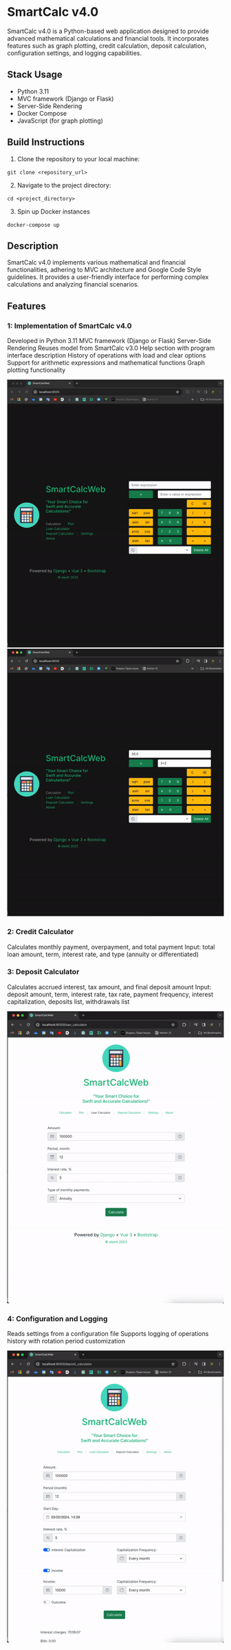 # SmartCalc v4.0

SmartCalc v4.0 is a Python-based web application designed to provide advanced mathematical calculations and financial tools. It incorporates features such as graph plotting, credit calculation, deposit calculation, configuration settings, and logging capabilities.

## Stack Usage

- Python 3.11
- MVC framework (Django or Flask)
- Server-Side Rendering
- Docker Compose
- JavaScript (for graph plotting)

## Build Instructions

1. Clone the repository to your local machine:

```
git clone <repository_url>
```

2. Navigate to the project directory:

```
cd <project_directory>
```

3. Spin up Docker instances
```
docker-compose up
```

## Description
SmartCalc v4.0 implements various mathematical and financial functionalities, adhering to MVC architecture and Google Code Style guidelines. It provides a user-friendly interface for performing complex calculations and analyzing financial scenarios.

## Features
### 1: Implementation of SmartCalc v4.0
Developed in Python 3.11
MVC framework (Django or Flask)
Server-Side Rendering
Reuses model from SmartCalc v3.0
Help section with program interface description
History of operations with load and clear options
Support for arithmetic expressions and mathematical functions
Graph plotting functionality

![Calc](misc/images/calc.gif)
![Plot](misc/images/plot.gif)

### 2: Credit Calculator
Calculates monthly payment, overpayment, and total payment
Input: total loan amount, term, interest rate, and type (annuity or differentiated)
### 3: Deposit Calculator
Calculates accrued interest, tax amount, and final deposit amount
Input: deposit amount, term, interest rate, tax rate, payment frequency, interest capitalization, deposits list, withdrawals list

![Plot](misc/images/credit_deposit.gif)

### 4: Configuration and Logging
Reads settings from a configuration file
Supports logging of operations history with rotation period customization

![Plot](misc/images/settings.gif)
